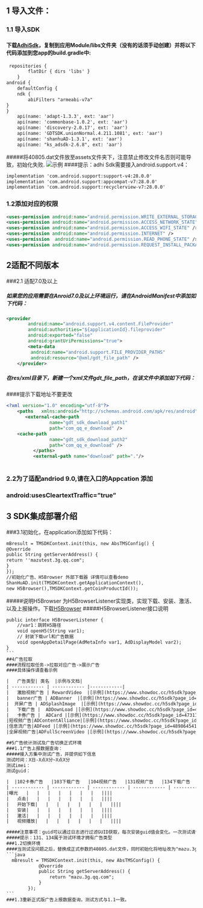 ##  1 导入文件：
###  1.1 导入SDK
#### 下载[AdhiSdk](http://admo5-static.2bx.com/adhi/android/aar/adhi-sdk-v2.1.zip "AdSdk")，复制到应用Module/libs文件夹（没有的话须手动创建）并将以下代码添加到您app的build.gradle中:
```xml
 repositories {
        flatDir { dirs 'libs' }
    }
android {
	defaultConfig {
	ndk {
		abiFilters "armeabi-v7a"
}
}
    api(name: 'adapt-1.3.3', ext: 'aar')
    api(name: 'commonbase-1.0.2', ext: 'aar')
    api(name: 'discovery-2.0.17', ext: 'aar')
    api(name: 'GDTSDK.unionNormal.4.211.1081', ext: 'aar')
    api(name: 'shanhuAD-1.3.1', ext: 'aar')
    api(name: "ks_adsdk-2.6.8", ext: 'aar')
```
#####将40805.dat文件放至assets文件夹下，注意禁止修改文件名否则可能导致，初始化失败.
![示例](https://www.showdoc.cc/server/api/common/visitfile/sign/f584887861d4dcd0f50593904acf8e80?showdoc=.jpg "示例")
####提示：adhi Sdk需要接入android.support.v4：
```xml
implementation 'com.android.support:support-v4:28.0.0'
implementation 'com.android.support:appcompat-v7:28.0.0'
implementation 'com.android.support:recyclerview-v7:28.0.0'
```
### 1.2添加对应的权限
```xml
<uses-permission android:name="android.permission.WRITE_EXTERNAL_STORAGE" />
<uses-permission android:name="android.permission.ACCESS_NETWORK_STATE" />
<uses-permission android:name="android.permission.ACCESS_WIFI_STATE" />
<uses-permission android:name="android.permission.INTERNET" />
<uses-permission  android:name="android.permission.READ_PHONE_STATE" />
<uses-permission android:name="android.permission.REQUEST_INSTALL_PACKAGES"/>
```
## 2适配不同版本
###2.1 适配7.0及以上
##### 如果您的应用需要在Anroid7.0及以上环境运行，请在AndroidManifest中添加如下代码：
```xml
<provider
        android:name="android.support.v4.content.FileProvider"
        android:authorities="${applicationId}.fileprovider"
        android:exported="false"
        android:grantUriPermissions="true">
        <meta-data
         android:name="android.support.FILE_PROVIDER_PATHS"
         android:resource="@xml/gdt_file_path" />
    </provider>
```
##### 在res/xml目录下，新建一个xml文件gdt_file_path，在该文件中添加如下代码：
####提示下载地址不要更改
```xml
<?xml version="1.0" encoding="utf-8"?>
    <paths   xmlns:android="http://schemas.android.com/apk/res/android">
       <external-cache-path
        		name="gdt_sdk_download_path1"
       		 	path="com_qq_e_download" />
    <cache-path
        		name="gdt_sdk_download_path2"
        		path="com_qq_e_download" />
          </paths>
		  <external-path name="download" path="."/>
	
```
### 2.2为了适配andriod 9.0,请在入口的Appcation 添加
### android:usesCleartextTraffic=”true”

## 3 SDK集成部署介绍
###3.1初始化，在application添加如下代码：
````xml
mBresult = TMSDKContext.init(this, new AbsTMSConfig() {
@Override
public String getServerAddress() {
return ''mazutest.3g.qq.com";
}
});
//初始化广告、H5Browser 外部下载器 详情可以查看demo
ShanHuAD.init(TMSDKContext.getApplicationContext(),
new H5Browser(),TMSDKContext.getCoinProductId());
````
#####说明H5Browser 为H5BrowserListener实现类，实现下载、安装、激活、以及上报操作。下载[H5Browser](http://admo5-static.2bx.com/adhi/android/aar/H5Browser.java "H5Browser")
#####H5BrowserListener接口说明
````xml
public interface H5BrowserListener {
    //var1：跳转H5路径
    void openH5(String var1);
	// 封装下载url和广告数据
    void openAppDetailPage(AdMetaInfo var1, AdDisplayModel var2);
}
```
##4广告拉取
####流程拉取任务->拉取对应广告->展示广告
####具体操作请查看示例

|   广告类型| 类名  |示例与文档|
| ------------ | ------------ |------------|
|   激励视频广告 | RewardVideo  |[示例](https://www.showdoc.cc/h5sdk?page_id=4730957262897097 "示例")
|   banner广告 | ADBanner  |[示例](https://www.showdoc.cc/h5sdk?page_id=4730564936861894 "示例")
|  开屏广告 | ADSplashImage  |[示例](https://www.showdoc.cc/h5sdk?page_id=4730339527768742 "示例")
|   下载广告 |  ADDownLoad |[示例](https://www.showdoc.cc/h5sdk?page_id=4730163365561201 "示例")
|   卡券广告 |  ADCard |[示例](https://www.showdoc.cc/h5sdk?page_id=4731147540076884 "示例")
|短视频广告|ADContentAlliance|[示例](https://www.showdoc.cc/h5sdk?page_id=4899395230450472 "示例")
|信息流广告|ADFeed |[示例](https://www.showdoc.cc/h5sdk?page_id=4898645419157139 "示例")
|全屏视频广告|ADFullScreenVideo |[示例](https://www.showdoc.cc/h5sdk?page_id=4899578977418138 "示例")

##5广告统计测试及广告切换正式环境
###1.1广告上报数据查询：
#####接入方集中测试广告，并提供如下信息
测试时间：X日-X点X分~X点X分
测试imei：
测试guid：

|  |102卡券广告   |103下载广告   |104视频广告   |131视频广告   |134下载广告   | 125开屏广告  |130banner广告  |128信息流广告|137全屏视频广告|138内容联盟|
| ------------ | ------------ | ------------ | ------------ | ------------ | ------------ | ------------ | ------------ |
|曝光   |   |   |   |   |   |   |   ||||
|   点击|   |   |   |   |   |   |   ||||
|   开始下载|   |   |   |   |   |   |   ||||
|   安装|   |   |   |   |   |   |   ||||
|   激活|   |   |   |   |   |   |   ||||
|   视频播放|   |   |   |   |   |   |   ||||

#####注意事项：guid可以通过日志进行过滤GUID获取，每次安装guid值会变化。一次测试请误多次安装，导致数据不准确。[word模版下载](http://admo5-static.2bx.com/adhi/android/aar/ad-report-v2.1.xlsx "word模版下载")
#####提示：131、134属于测试环境才拥有广告类型
###1.2切换环境
####当测试没问题之后，替换成正式参数的40805.dat文件，同时初始化将地址改为"mazu.3g.qq.com"如下：
```java
  mBresult = TMSDKContext.init(this, new AbsTMSConfig() {
            @Override
            public String getServerAddress() {
                return "mazu.3g.qq.com";
            }
        });
```
###1.3重新正式版广告上报数据查询，测试方式与1.1一致。






